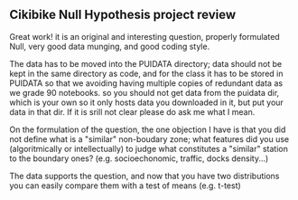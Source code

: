 ## Cikibike Null Hypothesis project review

Great work! it is an original and interesting question, properly formulated Null, very good data munging, and good coding style.


The data has to be moved into the PUIDATA directory; data should not be kept in the same directory as code, and for the class it has to be stored in PUIDATA so that we avoiding having multiple copies of redundant data as we grade 90 notebooks. so you should not get data from the puidata dir, which is your own so it only hosts data you downloaded in it, but put your data in that dir. If it is srill not clear please do ask me what I mean.

On the formulation of the question, the one objection I have is that you did not define what is a "similar" non-boudary zone; what features did you use (algoritmically or intellectually) to judge what constitutes a "similar" station to the boundary ones? (e.g. socioechonomic, traffic, docks density...)

The data supports the question, and now that you have two distributions you can easily compare them with a test of means (e.g. t-test)
